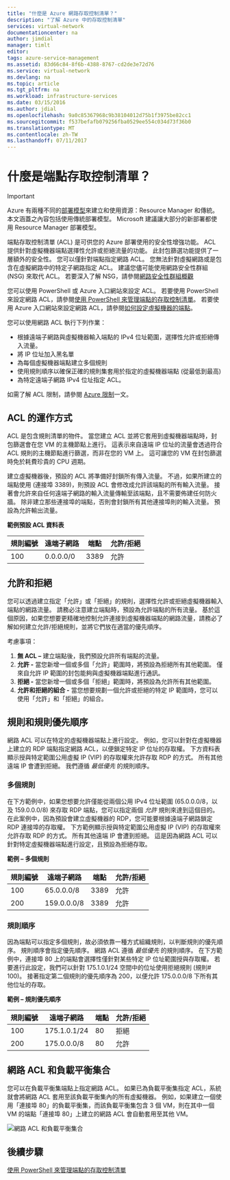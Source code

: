 ```yaml
---
title: "什麼是 Azure 網路存取控制清單？"
description: "了解 Azure 中的存取控制清單"
services: virtual-network
documentationcenter: na
author: jimdial
manager: timlt
editor: 
tags: azure-service-management
ms.assetid: 83d66c84-8f6b-4388-8767-cd2de3e72d76
ms.service: virtual-network
ms.devlang: na
ms.topic: article
ms.tgt_pltfrm: na
ms.workload: infrastructure-services
ms.date: 03/15/2016
ms.author: jdial
ms.openlocfilehash: 9a0c85367968c9b38104012d75b1f3975be82cc1
ms.sourcegitcommit: f537befafb079256fba0529ee554c034d73f36b0
ms.translationtype: MT
ms.contentlocale: zh-TW
ms.lasthandoff: 07/11/2017
---
```

# <a name="what-is-an-endpoint-access-control-list"></a>什麼是端點存取控制清單？

> [!IMPORTANT]
> Azure 有兩種不同的[部署模型](../azure-resource-manager/resource-manager-deployment-model.md?toc=%2fazure%2fvirtual-network%2ftoc.json)來建立和使用資源：Resource Manager 和傳統。 本文涵蓋之內容包括使用傳統部署模型。 Microsoft 建議讓大部分的新部署都使用 Resource Manager 部署模型。 

端點存取控制清單 (ACL) 是可供您的 Azure 部署使用的安全性增強功能。 ACL 提供針對虛擬機器端點選擇性允許或拒絕流量的功能。 此封包篩選功能提供了一層額外的安全性。 您可以僅針對端點指定網路 ACL。 您無法針對虛擬網路或是包含在虛擬網路中的特定子網路指定 ACL。 建議您儘可能使用網路安全性群組 (NSG) 來取代 ACL。 若要深入了解 NSG，請參閱[網路安全性群組概觀](virtual-networks-nsg.md)

您可以使用 PowerShell 或 Azure 入口網站來設定 ACL。 若要使用 PowerShell 來設定網路 ACL，請參閱[使用 PowerShell 來管理端點的存取控制清單](virtual-networks-acl-powershell.md)。 若要使用 Azure 入口網站來設定網路 ACL，請參閱[如何設定虛擬機器的端點](../virtual-machines/windows/classic/setup-endpoints.md?toc=%2fazure%2fvirtual-machines%2fwindows%2fclassic%2ftoc.json)。

您可以使用網路 ACL 執行下列作業：

* 根據遠端子網路與虛擬機器輸入端點的 IPv4 位址範圍，選擇性允許或拒絕傳入流量。
* 將 IP 位址加入黑名單
* 為每個虛擬機器端點建立多個規則
* 使用規則順序以確保正確的規則集套用於指定的虛擬機器端點 (從最低到最高)
* 為特定遠端子網路 IPv4 位址指定 ACL。

如需了解 ACL 限制，請參閱 [Azure 限制](../azure-subscription-service-limits.md?toc=%2fazure%2fvirtual-network%2ftoc.json#networking-limits)一文。

## <a name="how-acls-work"></a>ACL 的運作方式
ACL 是包含規則清單的物件。 當您建立 ACL 並將它套用到虛擬機器端點時，封包篩選會在您 VM 的主機節點上進行。 這表示來自遠端 IP 位址的流量會透過符合 ACL 規則的主機節點進行篩選，而非在您的 VM 上。 這可讓您的 VM 在封包篩選時免於耗費珍貴的 CPU 週期。

建立虛擬機器後，預設的 ACL 將準備好封鎖所有傳入流量。 不過，如果所建立的端點使用 (連接埠 3389)，則預設 ACL 會修改成允許該端點的所有輸入流量。 接著會允許來自任何遠端子網路的輸入流量傳輸至該端點，且不需要佈建任何防火牆。 除非建立那些連接埠的端點，否則會封鎖所有其他連接埠則的輸入流量。 預設為允許輸出流量。

**範例預設 ACL 資料表**

| **規則編號** | **遠端子網路** | **端點** | **允許/拒絕** |
| --- | --- | --- | --- |
| 100 |0.0.0.0/0 |3389 |允許 |

## <a name="permit-and-deny"></a>允許和拒絕
您可以透過建立指定「允許」或「拒絕」的規則，選擇性允許或拒絕虛擬機器輸入端點的網路流量。 請務必注意建立端點時，預設為允許端點的所有流量。 基於這個原因，如果您想要更精確地控制允許連接到虛擬機器端點的網路流量，請務必了解如何建立允許/拒絕規則，並將它們放在適當的優先順序。

考慮事項：

1. **無 ACL –** 建立端點後，我們預設允許所有端點的流量。
2. **允許 -** 當您新增一個或多個「允許」範圍時，將預設為拒絕所有其他範圍。 僅來自允許 IP 範圍的封包能夠與虛擬機器端點進行通訊。
3. **拒絕 -** 當您新增一個或多個「拒絕」範圍時，將預設為允許所有其他範圍。
4. **允許和拒絕的組合 -** 當您想要規劃一個允許或拒絕的特定 IP 範圍時，您可以使用「允許」和「拒絕」的組合。

## <a name="rules-and-rule-precedence"></a>規則和規則優先順序
網路 ACL 可以在特定的虛擬機器端點上進行設定。 例如，您可以針對在虛擬機器上建立的 RDP 端點指定網路 ACL，以便鎖定特定 IP 位址的存取權。 下方資料表顯示授與特定範圍公用虛擬 IP (VIP) 的存取權來允許存取 RDP 的方式。 所有其他遠端 IP 會遭到拒絕。 我們遵循 *最低優先* 的規則順序。

### <a name="multiple-rules"></a>多個規則
在下方範例中，如果您想要允許僅能從兩個公用 IPv4 位址範圍 (65.0.0.0/8，以及 159.0.0.0/8) 來存取 RDP 端點，您可以指定兩個 *允許* 規則來達到這個目的。 在此案例中，因為預設會建立虛擬機器的 RDP，您可能要根據遠端子網路鎖定 RDP 連接埠的存取權。 下方範例顯示授與特定範圍公用虛擬 IP (VIP) 的存取權來允許存取 RDP 的方式。 所有其他遠端 IP 會遭到拒絕。 這是因為網路 ACL 可以針對特定虛擬機器端點進行設定，且預設為拒絕存取。

**範例 – 多個規則**

| **規則編號** | **遠端子網路** | **端點** | **允許/拒絕** |
| --- | --- | --- | --- |
| 100 |65.0.0.0/8 |3389 |允許 |
| 200 |159.0.0.0/8 |3389 |允許 |

### <a name="rule-order"></a>規則順序
因為端點可以指定多個規則，故必須依靠一種方式組織規則，以判斷規則的優先順序。 規則順序會指定優先順序。 網路 ACL 遵循 *最低優先* 的規則順序。 在下方範例中，連接埠 80 上的端點會選擇性僅針對某些特定 IP 位址範圍授與存取權。 若要進行此設定，我們可以針對 175.1.0.1/24 空間中的位址使用拒絕規則 (規則\# 100)。 接著指定第二個規則的優先順序為 200，以便允許 175.0.0.0/8 下所有其他位址的存取。

**範例 – 規則優先順序**

| **規則編號** | **遠端子網路** | **端點** | **允許/拒絕** |
| --- | --- | --- | --- |
| 100 |175.1.0.1/24 |80 |拒絕 |
| 200 |175.0.0.0/8 |80 |允許 |

## <a name="network-acls-and-load-balanced-sets"></a>網路 ACL 和負載平衡集合
您可以在負載平衡集端點上指定網路 ACL。 如果已為負載平衡集指定 ACL，系統就會將網路 ACL 套用至該負載平衡集內的所有虛擬機器。 例如，如果建立一個使用「連接埠 80」的負載平衡集，而該負載平衡集包含 3 個 VM，則在其中一個 VM 的端點「連接埠 80」上建立的網路 ACL 會自動套用至其他 VM。

![網路 ACL 和負載平衡集合](./media/virtual-networks-acl/IC674733.png)

## <a name="next-steps"></a>後續步驟
[使用 PowerShell 來管理端點的存取控制清單](virtual-networks-acl-powershell.md)

